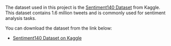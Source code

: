 The dataset used in this project is the [Sentiment140 Dataset](https://www.kaggle.com/datasets/kazanova/sentiment140) from Kaggle. This dataset contains 1.6 million tweets and is commonly used for sentiment analysis tasks.

You can download the dataset from the link below:

- [Sentiment140 Dataset on Kaggle](https://www.kaggle.com/datasets/kazanova/sentiment140)
